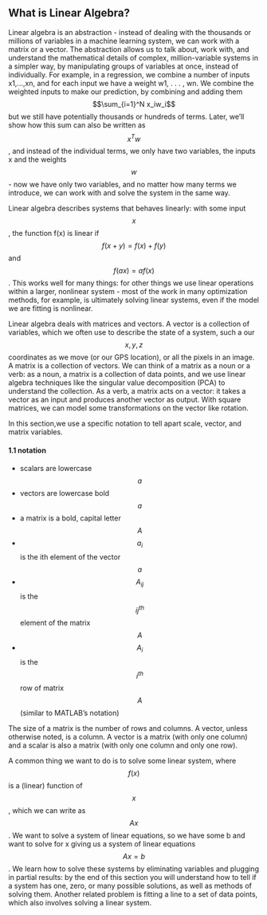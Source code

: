 ## What is Linear Algebra?

Linear algebra is an abstraction - instead of dealing with the thousands or millions of variables in a machine learning system, we can work with a matrix or a vector. The abstraction allows us to talk about, work with, and understand the mathematical details of complex, million-variable systems in a simpler way, by manipulating groups of variables at once, instead of individually. For example, in a regression, we combine a number of inputs x1,...,xn, and for each input we have a weight w1, . . . , wn. We combine the weighted inputs to make our prediction, by combining and adding them $$\sum_{i=1}^N x_iw_i$$ but we still have potentially thousands or hundreds of terms. Later, we’ll show how this sum can also be written as$$x^Tw$$, and instead of the individual terms, we only have two variables, the inputs x and the weights $$w$$ - now we have only two variables, and no matter how many terms we introduce, we can work with and solve the system in the same way.

Linear algebra describes systems that behaves linearly: with some input $$x$$, the function f(x) is linear if $$f(x + y) = f(x) + f(y)$$ and $$f(ax) = af(x)$$. This works well for many things: for other things we use linear operations within a larger, nonlinear system - most of the work in many optimization methods, for example, is ultimately solving linear systems, even if the model we are fitting is nonlinear. 


Linear algebra deals with matrices and vectors. A vector is a collection of variables, which we often use to describe the state of a system, such a our $$x, y, z$$ coordinates as we move (or our GPS location), or all the pixels in an image. A matrix is a collection of vectors. We can think of a matrix as a noun or a verb: as a noun, a matrix is a collection of data points, and we use linear algebra techniques like the singular value decomposition (PCA) to understand the collection. As a verb, a matrix acts on a vector: it takes a vector as an input and produces another vector as output. With square matrices, we can model some transformations on the vector like rotation.


In this section,we use a specific notation to tell apart scale, vector, and matrix variables.


#### 1.1 notation

* scalars are lowercase $$a$$
* vectors are lowercase bold $$a$$
* a matrix is a bold, capital letter $$A$$
* $$a_i$$ is the ith element of the vector $$a$$
* $$A_{ij}$$ is the $${ij}^{th}$$ element of the matrix $$A$$
* $$A_i$$ is the $$i^{th}$$ row of matrix $$A$$ (similar to MATLAB’s notation)

The size of a matrix is the number of rows and columns. A vector, unless otherwise noted, is a column. A vector is a matrix (with only one column) and a scalar is also a matrix (with only one column and only one row). 

A common thing we want to do is to solve some linear system, where $$f(x)$$ is a (linear) function of $$x$$, which we can write as $$Ax$$. We want to solve a system of linear equations, so we have some b and want to solve for x giving us a system of linear equations $$Ax = b$$. We learn how to solve these systems by eliminating variables and plugging in partial results: by the end of this section you will understand how to tell if a system has one, zero, or many possible solutions, as well as methods of solving them. Another related problem is fitting a line to a set of data points, which also involves solving a linear system.